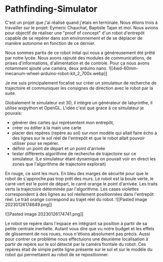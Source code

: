# Pathfinding-Simulator

C'est un projet que j'ai réalisé quand j'étais en terminale. Nous étions trois à travailler sur le projet: Eymeric Chauchat, Baptiste Tajan et moi. Nous avions pour objectif de réaliser une "proof of concept" d'un robot d'entrepôt capable de se repérer dans son environnement et de se déplacer de manière autonome en fonction de ce dernier.

Nous sommes partis de ce robot inital qui nous a généreusement été prêté par notre lycée. Nous avons rajouté des modules de communications, de prises d'informations, d'alimentation et de controle. Pour ça nous avons notamment ajouté une caméra, deux arduino nano. 
![[4wd-60mm-mecanum-wheel-arduino-robot-kit_2_700x.webp]]

Je me suis principalement focalisé sur créer un simulateur de recherche de trajectoire et communiquer les consignes de direction avec le robot par la suite.

Globalement le simulateur est 3D, il intègre un générateur de labyrinthe, il utilise wxpython et OpenGL. L'idée c'est que grace à ce simulateur je pouvais:
- générer des cartes qui représentent mon entrepôt, 
- créer ou éditer à la main une carte
- placer des repères (repère au sol) sur mon modèle qui allait faire écho à des lignes sur le sol réel de l'entrepôt et que le robot allait pouvoir utiliser pour se repérer.
- définir un point de départ et un point d'arrivée
- tester différents algorithme de recherche de trajectoire sur ce simulateur. (Le simulateur étant dynamique on pouvait voir en direct les zones que l'algorithme de trajectoire explorait)

En rouge, ce sont les murs. En bleu des marges de sécurité pour que le robot de s'approche pas trop prêt des murs. Le robot est la boule verte, le carré vert est le point de départ, le carré orange le point d'arrivée. Les traits verts la trajectoire déterminée par l'algorithme. Les cases violettes correspondent à des lignes au sol réellement positionnées dans l'entrepôt réel. Le trait orange correspond au trajet réel du robot.
![[Pasted image 20230126174649.png]]


![[Pasted image 20230126174741.png]]

Le robot se repère dans l'espace en intégrant sa position à partir de sa petite centrale inertielle. Autant vous dire que vu notre budget et les effets de glissement de nos roues, nous n'étions absolument pas précis. Aussi pour contrer ce problème nous effectuions une deuxième localisation à partir de repère sur le sol détecté par la caméra frontale du robot. Ces repères était de simple petite ligne présente sur le sol et sur le modèle du robot qui permettaient au robot de se repositionner.

